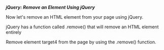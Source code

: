 ***jQuery: Remove an Element Using jQuery***

Now let's remove an HTML element from your page using jQuery.

jQuery has a function called .remove() that will remove an HTML element entirely

Remove element target4 from the page by using the .remove() function.
